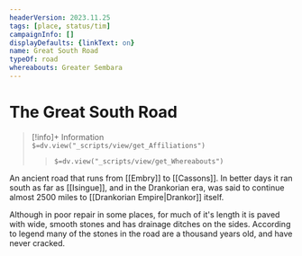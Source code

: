 ```yaml
---
headerVersion: 2023.11.25
tags: [place, status/tim]
campaignInfo: []
displayDefaults: {linkText: on}
name: Great South Road
typeOf: road
whereabouts: Greater Sembara
---
```

# The Great South Road
>[!info]+ Information  
> `$=dv.view("_scripts/view/get_Affiliations")`  
>> `$=dv.view("_scripts/view/get_Whereabouts")`

An ancient road that runs from [[Embry]] to [[Cassons]]. In better days it ran south as far as [[Isingue]], and in the Drankorian era, was said to continue almost 2500 miles to [[Drankorian Empire|Drankor]] itself.

Although in poor repair in some places, for much of it's length it is paved with wide, smooth stones and has drainage ditches on the sides. According to legend many of the stones in the road are a thousand years old, and have never cracked.